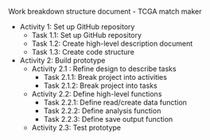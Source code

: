 Work breakdown structure document - TCGA match maker

- Activity 1: Set up GitHub repository
  - Task 1.1: Set up GitHub repository
  - Task 1.2: Create high-level description document
  - Task 1.3: Create code structure
- Activity 2: Build prototype
  - Activity 2.1 : Refine design to describe tasks
    - Task 2.1.1: Break project into activities
    - Task 2.1.2: Break project into tasks
  - Activity 2.2: Define high-level functions
    - Task 2.2.1: Define read/create data function
    - Task 2.2.2: Define analysis function
    - Task 2.2.3: Define save output function
  - Activity 2.3: Test prototype
